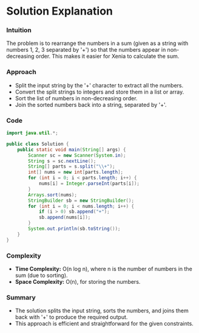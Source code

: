 # Solution Explanation

### Intuition

The problem is to rearrange the numbers in a sum (given as a string with numbers 1, 2, 3 separated by '+') so that the numbers appear in non-decreasing order. This makes it easier for Xenia to calculate the sum.

### Approach

- Split the input string by the '+' character to extract all the numbers.
- Convert the split strings to integers and store them in a list or array.
- Sort the list of numbers in non-decreasing order.
- Join the sorted numbers back into a string, separated by '+'.

### Code

```java
import java.util.*;

public class Solution {
    public static void main(String[] args) {
        Scanner sc = new Scanner(System.in);
        String s = sc.nextLine();
        String[] parts = s.split("\\+");
        int[] nums = new int[parts.length];
        for (int i = 0; i < parts.length; i++) {
            nums[i] = Integer.parseInt(parts[i]);
        }
        Arrays.sort(nums);
        StringBuilder sb = new StringBuilder();
        for (int i = 0; i < nums.length; i++) {
            if (i > 0) sb.append("+");
            sb.append(nums[i]);
        }
        System.out.println(sb.toString());
    }
}
```

### Complexity

- **Time Complexity:** O(n log n), where n is the number of numbers in the sum (due to sorting).
- **Space Complexity:** O(n), for storing the numbers.

### Summary

- The solution splits the input string, sorts the numbers, and joins them back with '+' to produce the required output.
- This approach is efficient and straightforward for the given constraints.
